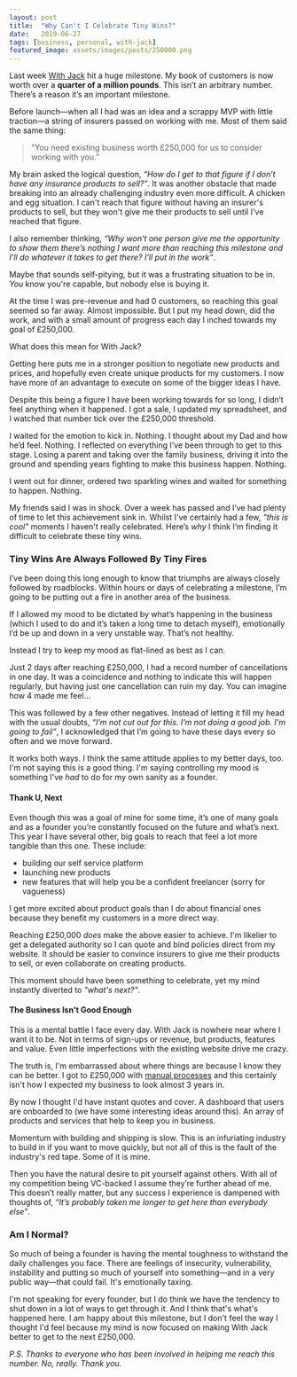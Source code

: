 ```yaml
---
layout: post
title:  "Why Can't I Celebrate Tiny Wins?"
date:   2019-06-27
tags: [business, personal, with-jack]
featured_image: assets/images/posts/250000.png
---
```


Last week <a href="https://withjack.co.uk">With Jack</a> hit a huge milestone. My book of customers is now worth over a __quarter of a million pounds__. This isn’t an arbitrary number. There’s a reason it’s an important milestone.

Before launch—when all I had was an idea and a scrappy MVP with little traction—a string of insurers passed on working with me. Most of them said the same thing:

<blockquote>”You need existing business worth £250,000 for us to consider working with you.”</blockquote>

My brain asked the logical question, _“How do I get to that figure if I don’t have any insurance products to sell?”_. It was another obstacle that made breaking into an already challenging industry even more difficult. A chicken and egg situation. I can't reach that figure without having an insurer's products to sell, but they won't give me their products to sell until I've reached that figure.

I also remember thinking, _“Why won’t one person give me the opportunity to show them there’s nothing I want more than reaching this milestone and I’ll do whatever it takes to get there? I’ll put in the work”_.

Maybe that sounds self-pitying, but it was a frustrating situation to be in. _You_ know you're capable, but nobody else is buying it.

At the time I was pre-revenue and had 0 customers, so reaching this goal seemed so far away. Almost impossible. But I put my head down, did the work, and with a small amount of progress each day I inched towards my goal of £250,000.

What does this mean for With Jack?

Getting here puts me in a stronger position to negotiate new products and prices, and hopefully even create unique products for my customers. I now have more of an advantage to execute on some of the bigger ideas I have.

Despite this being a figure I have been working towards for so long, I didn’t feel anything when it happened. I got a sale, I updated my spreadsheet, and I watched that number tick over the £250,000 threshold.

I waited for the emotion to kick in. Nothing. I thought about my Dad and how he’d feel. Nothing. I reflected on everything I’ve been through to get to this stage. Losing a parent and taking over the family business, driving it into the ground and spending years fighting to make this business happen. Nothing.

I went out for dinner, ordered two sparkling wines and waited for something to happen. Nothing.

My friends said I was in shock. Over a week has passed and I’ve had plenty of time to let this achievement sink in. Whilst I've certainly had a few, _"this is cool"_ moments I haven't really celebrated. Here’s _why_ I think I’m finding it difficult to celebrate these tiny wins.

<h3>Tiny Wins Are Always Followed By Tiny Fires</h3>

I’ve been doing this long enough to know that triumphs are always closely followed by roadblocks. Within hours or days of celebrating a milestone, I’m going to be putting out a fire in another area of the business.

If I allowed my mood to be dictated by what’s happening in the business (which I used to do and it’s taken a long time to detach myself), emotionally I’d be up and down in a very unstable way. That’s not healthy.

Instead I try to keep my mood as flat-lined as best as I can.

Just 2 days after reaching £250,000, I had a record number of cancellations in one day. It was a coincidence and nothing to indicate this will happen regularly, but having just one cancellation can ruin my day. You can imagine how 4 made me feel…

This was followed by a few other negatives. Instead of letting it fill my head with the usual doubts, _“I’m not cut out for this. I’m not doing a good job. I'm going to fail”_, I acknowledged that I’m going to have these days every so often and we move forward.

It works both ways. I think the same attitude applies to my better days, too. I'm not saying this is a good thing. I'm saying controlling my mood is something I've _had_ to do for my own sanity as a founder.

<h4>Thank U, Next</h4>

Even though this was a goal of mine for some time, it’s one of many goals and as a founder you’re constantly focused on the future and what’s next. This year I have several other, big goals to reach that feel a lot more tangible than this one. These include:

- building our self service platform
- launching new products
- new features that will help you be a confident freelancer (sorry for vagueness)

I get more excited about product goals than I do about financial ones because they benefit my customers in a more direct way. 

Reaching £250,000 _does_ make the above easier to achieve. I'm likelier to get a delegated authority so I can quote and bind policies direct from my website. It should be easier to convince insurers to give me their products to sell, or even collaborate on creating products.

This moment should have been something to celebrate, yet my mind instantly diverted to _"what's next?"_.

<h4>The Business Isn't Good Enough</h4>

This is a mental battle I face every day. With Jack is nowhere near where I want it to be. Not in terms of sign-ups or revenue, but products, features and value. Even little imperfections with the existing website drive me crazy.

The truth is, I'm embarrassed about where things are because I know they can be better. I got to £250,000 with <a href="/minimum-viable-process">manual processes</a> and this certainly isn't how I expected my business to look almost 3 years in.

By now I thought I'd have instant quotes and cover. A dashboard that users are onboarded to (we have some interesting ideas around this). An array of products and services that help to keep you in business.

Momentum with building and shipping is slow. This is an infuriating industry to build in if you want to move quickly, but not all of this is the fault of the industry's red tape. Some of it is mine.

Then you have the natural desire to pit yourself against others. With all of my competition being VC-backed I assume they’re further ahead of me. This doesn’t really matter, but any success I experience is dampened with thoughts of, _“It’s probably taken me longer to get here than everybody else”_.

<h3>Am I Normal?</h3>

So much of being a founder is having the mental toughness to withstand the daily challenges you face. There are feelings of insecurity, vulnerability, instability and putting so much of yourself into something—and in a very public way—that could fail. It's emotionally taxing.

I'm not speaking for every founder, but I do think we have the tendency to shut down in a lot of ways to get through it. And I think that's what's happened here. I am happy about this milestone, but I don't feel the way I thought I'd feel because my mind is now focused on making With Jack better to get to the next £250,000.

_P.S. Thanks to everyone who has been involved in helping me reach this number. No, really. Thank you._